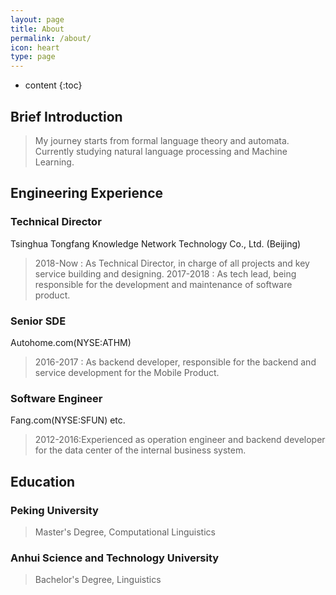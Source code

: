 ```yaml
---
layout: page
title: About
permalink: /about/
icon: heart
type: page
---
```


* content
{:toc}

## Brief Introduction
>My journey starts from formal language theory and automata.
Currently studying natural language processing and Machine Learning.

## Engineering Experience
### Technical Director
Tsinghua Tongfang Knowledge Network Technology Co., Ltd. (Beijing)
>2018-Now : As Technical Director, in charge of all projects and key service building and designing.
>2017-2018 : As tech lead, being responsible for the development and maintenance of software product.

### Senior SDE
Autohome.com(NYSE:ATHM)
>2016-2017 : As backend developer, responsible for the backend and service development for the Mobile Product.

### Software Engineer
Fang.com(NYSE:SFUN) etc.
>2012-2016:Experienced as operation engineer and backend developer for the data center of the internal business system.

## Education
### Peking University
>Master's Degree, Computational Linguistics

### Anhui Science and Technology University
>Bachelor's Degree, Linguistics
